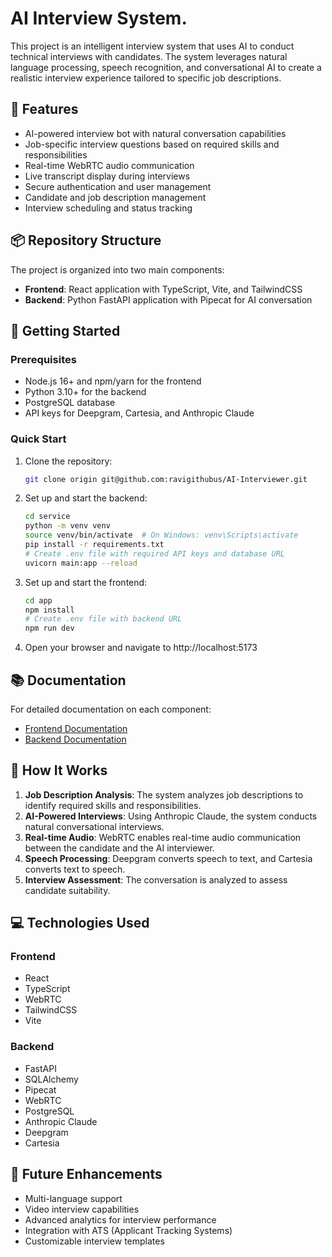 # AI Interview System.

This project is an intelligent interview system that uses AI to conduct technical interviews with candidates. The system leverages natural language processing, speech recognition, and conversational AI to create a realistic interview experience tailored to specific job descriptions.

## 🌟 Features

- AI-powered interview bot with natural conversation capabilities
- Job-specific interview questions based on required skills and responsibilities
- Real-time WebRTC audio communication
- Live transcript display during interviews
- Secure authentication and user management
- Candidate and job description management
- Interview scheduling and status tracking


## 📦 Repository Structure

The project is organized into two main components:

- **Frontend**: React application with TypeScript, Vite, and TailwindCSS
- **Backend**: Python FastAPI application with Pipecat for AI conversation


## 🚀 Getting Started

### Prerequisites

- Node.js 16+ and npm/yarn for the frontend
- Python 3.10+ for the backend
- PostgreSQL database
- API keys for Deepgram, Cartesia, and Anthropic Claude

### Quick Start

1. Clone the repository:
   ```bash
   git clone origin git@github.com:ravigithubus/AI-Interviewer.git
   ```

2. Set up and start the backend:
   ```bash
   cd service
   python -m venv venv
   source venv/bin/activate  # On Windows: venv\Scripts\activate
   pip install -r requirements.txt
   # Create .env file with required API keys and database URL
   uvicorn main:app --reload
   ```

3. Set up and start the frontend:
   ```bash
   cd app
   npm install
   # Create .env file with backend URL
   npm run dev
   ```

4. Open your browser and navigate to http://localhost:5173

## 📚 Documentation

For detailed documentation on each component:

- [Frontend Documentation](./app/README.md)
- [Backend Documentation](./service/README.md)

## 🧠 How It Works

1. **Job Description Analysis**: The system analyzes job descriptions to identify required skills and responsibilities.
2. **AI-Powered Interviews**: Using Anthropic Claude, the system conducts natural conversational interviews.
3. **Real-time Audio**: WebRTC enables real-time audio communication between the candidate and the AI interviewer.
4. **Speech Processing**: Deepgram converts speech to text, and Cartesia converts text to speech.
5. **Interview Assessment**: The conversation is analyzed to assess candidate suitability.

## 💻 Technologies Used

### Frontend
- React
- TypeScript
- WebRTC
- TailwindCSS
- Vite

### Backend
- FastAPI
- SQLAlchemy
- Pipecat
- WebRTC
- PostgreSQL
- Anthropic Claude
- Deepgram
- Cartesia

## 🔮 Future Enhancements

- Multi-language support
- Video interview capabilities
- Advanced analytics for interview performance
- Integration with ATS (Applicant Tracking Systems)
- Customizable interview templates
